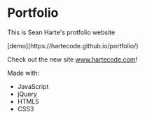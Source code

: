 <h1>Portfolio</h1>
<p>This is Sean Harte's protfolio website</p>
[demo](https://hartecode.github.io/portfolio/)
<p>Check out the new site <a href="http://www.hartecode.com/" target="_blank">www.hartecode.com</a>!</p>

Made with:
<ul>
	<li>JavaScript</li>
	<li>jQuery</li>
	<li>HTML5</li>
	<li>CSS3</li>
</ul>
